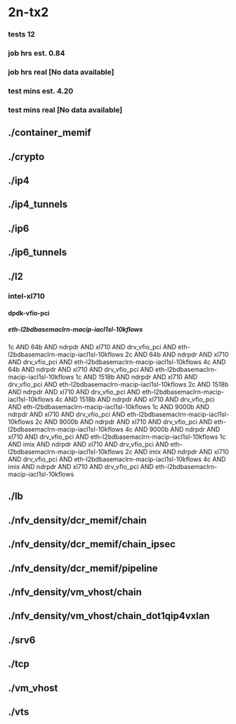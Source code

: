 # 2n-tx2
### tests 12
### job hrs est. 0.84
### job hrs real [No data available]
### test mins est. 4.20
### test mins real [No data available]
## ./container_memif
## ./crypto
## ./ip4
## ./ip4_tunnels
## ./ip6
## ./ip6_tunnels
## ./l2
### intel-xl710
#### dpdk-vfio-pci
##### eth-l2bdbasemaclrn-macip-iacl1sl-10kflows
1c AND 64b AND ndrpdr AND xl710 AND drv_vfio_pci AND eth-l2bdbasemaclrn-macip-iacl1sl-10kflows
2c AND 64b AND ndrpdr AND xl710 AND drv_vfio_pci AND eth-l2bdbasemaclrn-macip-iacl1sl-10kflows
4c AND 64b AND ndrpdr AND xl710 AND drv_vfio_pci AND eth-l2bdbasemaclrn-macip-iacl1sl-10kflows
1c AND 1518b AND ndrpdr AND xl710 AND drv_vfio_pci AND eth-l2bdbasemaclrn-macip-iacl1sl-10kflows
2c AND 1518b AND ndrpdr AND xl710 AND drv_vfio_pci AND eth-l2bdbasemaclrn-macip-iacl1sl-10kflows
4c AND 1518b AND ndrpdr AND xl710 AND drv_vfio_pci AND eth-l2bdbasemaclrn-macip-iacl1sl-10kflows
1c AND 9000b AND ndrpdr AND xl710 AND drv_vfio_pci AND eth-l2bdbasemaclrn-macip-iacl1sl-10kflows
2c AND 9000b AND ndrpdr AND xl710 AND drv_vfio_pci AND eth-l2bdbasemaclrn-macip-iacl1sl-10kflows
4c AND 9000b AND ndrpdr AND xl710 AND drv_vfio_pci AND eth-l2bdbasemaclrn-macip-iacl1sl-10kflows
1c AND imix AND ndrpdr AND xl710 AND drv_vfio_pci AND eth-l2bdbasemaclrn-macip-iacl1sl-10kflows
2c AND imix AND ndrpdr AND xl710 AND drv_vfio_pci AND eth-l2bdbasemaclrn-macip-iacl1sl-10kflows
4c AND imix AND ndrpdr AND xl710 AND drv_vfio_pci AND eth-l2bdbasemaclrn-macip-iacl1sl-10kflows
## ./lb
## ./nfv_density/dcr_memif/chain
## ./nfv_density/dcr_memif/chain_ipsec
## ./nfv_density/dcr_memif/pipeline
## ./nfv_density/vm_vhost/chain
## ./nfv_density/vm_vhost/chain_dot1qip4vxlan
## ./srv6
## ./tcp
## ./vm_vhost
## ./vts
